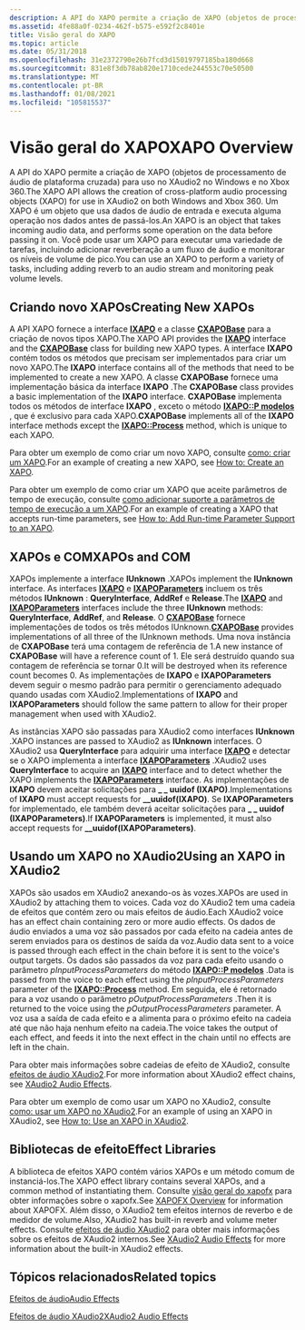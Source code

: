 ```yaml
---
description: A API do XAPO permite a criação de XAPO (objetos de processamento de áudio de plataforma cruzada) para uso no XAudio2 no Windows e no Xbox 360.
ms.assetid: 4fe88a0f-0234-462f-b575-e592f2c8401e
title: Visão geral do XAPO
ms.topic: article
ms.date: 05/31/2018
ms.openlocfilehash: 31e2372790e26b7fcd3d15019797185ba180d668
ms.sourcegitcommit: 831e8f3db78ab820e1710cede244553c70e50500
ms.translationtype: MT
ms.contentlocale: pt-BR
ms.lasthandoff: 01/08/2021
ms.locfileid: "105815537"
---
```

# <a name="xapo-overview"></a><span data-ttu-id="def1e-103">Visão geral do XAPO</span><span class="sxs-lookup"><span data-stu-id="def1e-103">XAPO Overview</span></span>

<span data-ttu-id="def1e-104">A API do XAPO permite a criação de XAPO (objetos de processamento de áudio de plataforma cruzada) para uso no XAudio2 no Windows e no Xbox 360.</span><span class="sxs-lookup"><span data-stu-id="def1e-104">The XAPO API allows the creation of cross-platform audio processing objects (XAPO) for use in XAudio2 on both Windows and Xbox 360.</span></span> <span data-ttu-id="def1e-105">Um XAPO é um objeto que usa dados de áudio de entrada e executa alguma operação nos dados antes de passá-los.</span><span class="sxs-lookup"><span data-stu-id="def1e-105">An XAPO is an object that takes incoming audio data, and performs some operation on the data before passing it on.</span></span> <span data-ttu-id="def1e-106">Você pode usar um XAPO para executar uma variedade de tarefas, incluindo adicionar reverberação a um fluxo de áudio e monitorar os níveis de volume de pico.</span><span class="sxs-lookup"><span data-stu-id="def1e-106">You can use an XAPO to perform a variety of tasks, including adding reverb to an audio stream and monitoring peak volume levels.</span></span>

## <a name="creating-new-xapos"></a><span data-ttu-id="def1e-107">Criando novo XAPOs</span><span class="sxs-lookup"><span data-stu-id="def1e-107">Creating New XAPOs</span></span>

<span data-ttu-id="def1e-108">A API XAPO fornece a interface [**IXAPO**](/windows/desktop/api/XAPO/nn-xapo-ixapo) e a classe [**CXAPOBase**](/windows/desktop/api/XAPOBase/nl-xapobase-cxapobase) para a criação de novos tipos XAPO.</span><span class="sxs-lookup"><span data-stu-id="def1e-108">The XAPO API provides the [**IXAPO**](/windows/desktop/api/XAPO/nn-xapo-ixapo) interface and the [**CXAPOBase**](/windows/desktop/api/XAPOBase/nl-xapobase-cxapobase) class for building new XAPO types.</span></span> <span data-ttu-id="def1e-109">A interface **IXAPO** contém todos os métodos que precisam ser implementados para criar um novo XAPO.</span><span class="sxs-lookup"><span data-stu-id="def1e-109">The **IXAPO** interface contains all of the methods that need to be implemented to create a new XAPO.</span></span> <span data-ttu-id="def1e-110">A classe **CXAPOBase** fornece uma implementação básica da interface **IXAPO** .</span><span class="sxs-lookup"><span data-stu-id="def1e-110">The **CXAPOBase** class provides a basic implementation of the **IXAPO** interface.</span></span> <span data-ttu-id="def1e-111">**CXAPOBase** implementa todos os métodos de interface **IXAPO** , exceto o método [**IXAPO::P modelos**](/windows/win32/api/xapo/nf-xapo-ixapo-process) , que é exclusivo para cada XAPO.</span><span class="sxs-lookup"><span data-stu-id="def1e-111">**CXAPOBase** implements all of the **IXAPO** interface methods except the [**IXAPO::Process**](/windows/win32/api/xapo/nf-xapo-ixapo-process) method, which is unique to each XAPO.</span></span>

<span data-ttu-id="def1e-112">Para obter um exemplo de como criar um novo XAPO, consulte [como: criar um XAPO](how-to--create-an-xapo.md).</span><span class="sxs-lookup"><span data-stu-id="def1e-112">For an example of creating a new XAPO, see [How to: Create an XAPO](how-to--create-an-xapo.md).</span></span>

<span data-ttu-id="def1e-113">Para obter um exemplo de como criar um XAPO que aceite parâmetros de tempo de execução, consulte [como adicionar suporte a parâmetros de tempo de execução a um XAPO](how-to--add-run-time-parameter-support-to-an-xapo.md).</span><span class="sxs-lookup"><span data-stu-id="def1e-113">For an example of creating a XAPO that accepts run-time parameters, see [How to: Add Run-time Parameter Support to an XAPO](how-to--add-run-time-parameter-support-to-an-xapo.md).</span></span>

## <a name="xapos-and-com"></a><span data-ttu-id="def1e-114">XAPOs e COM</span><span class="sxs-lookup"><span data-stu-id="def1e-114">XAPOs and COM</span></span>

<span data-ttu-id="def1e-115">XAPOs implemente a interface **IUnknown** .</span><span class="sxs-lookup"><span data-stu-id="def1e-115">XAPOs implement the **IUnknown** interface.</span></span> <span data-ttu-id="def1e-116">As interfaces [**IXAPO**](/windows/desktop/api/XAPO/nn-xapo-ixapo) e [**IXAPOParameters**](/windows/desktop/api/XAPO/nn-xapo-ixapoparameters) incluem os três métodos **IUnknown** : **QueryInterface**, **AddRef** e **Release**.</span><span class="sxs-lookup"><span data-stu-id="def1e-116">The [**IXAPO**](/windows/desktop/api/XAPO/nn-xapo-ixapo) and [**IXAPOParameters**](/windows/desktop/api/XAPO/nn-xapo-ixapoparameters) interfaces include the three **IUnknown** methods: **QueryInterface**, **AddRef**, and **Release**.</span></span> <span data-ttu-id="def1e-117">O [**CXAPOBase**](/windows/desktop/api/XAPOBase/nl-xapobase-cxapobase) fornece implementações de todos os três métodos IUnknown.</span><span class="sxs-lookup"><span data-stu-id="def1e-117">[**CXAPOBase**](/windows/desktop/api/XAPOBase/nl-xapobase-cxapobase) provides implementations of all three of the IUnknown methods.</span></span> <span data-ttu-id="def1e-118">Uma nova instância de **CXAPOBase** terá uma contagem de referência de 1.</span><span class="sxs-lookup"><span data-stu-id="def1e-118">A new instance of **CXAPOBase** will have a reference count of 1.</span></span> <span data-ttu-id="def1e-119">Ele será destruído quando sua contagem de referência se tornar 0.</span><span class="sxs-lookup"><span data-stu-id="def1e-119">It will be destroyed when its reference count becomes 0.</span></span> <span data-ttu-id="def1e-120">As implementações de **IXAPO** e **IXAPOParameters** devem seguir o mesmo padrão para permitir o gerenciamento adequado quando usadas com XAudio2.</span><span class="sxs-lookup"><span data-stu-id="def1e-120">Implementations of **IXAPO** and **IXAPOParameters** should follow the same pattern to allow for their proper management when used with XAudio2.</span></span>

<span data-ttu-id="def1e-121">As instâncias XAPO são passadas para XAudio2 como interfaces **IUnknown** .</span><span class="sxs-lookup"><span data-stu-id="def1e-121">XAPO instances are passed to XAudio2 as **IUnknown** interfaces.</span></span> <span data-ttu-id="def1e-122">O XAudio2 usa **QueryInterface** para adquirir uma interface [**IXAPO**](/windows/desktop/api/XAPO/nn-xapo-ixapo) e detectar se o XAPO implementa a interface [**IXAPOParameters**](/windows/desktop/api/XAPO/nn-xapo-ixapoparameters) .</span><span class="sxs-lookup"><span data-stu-id="def1e-122">XAudio2 uses **QueryInterface** to acquire an [**IXAPO**](/windows/desktop/api/XAPO/nn-xapo-ixapo) interface and to detect whether the XAPO implements the [**IXAPOParameters**](/windows/desktop/api/XAPO/nn-xapo-ixapoparameters) interface.</span></span> <span data-ttu-id="def1e-123">As implementações de **IXAPO** devem aceitar solicitações para **\_ \_ uuidof (IXAPO)**.</span><span class="sxs-lookup"><span data-stu-id="def1e-123">Implementations of **IXAPO** must accept requests for **\_\_uuidof(IXAPO)**.</span></span> <span data-ttu-id="def1e-124">Se **IXAPOParameters** for implementado, ele também deverá aceitar solicitações para **\_ \_ uuidof (IXAPOParameters)**.</span><span class="sxs-lookup"><span data-stu-id="def1e-124">If **IXAPOParameters** is implemented, it must also accept requests for **\_\_uuidof(IXAPOParameters)**.</span></span>

## <a name="using-an-xapo-in-xaudio2"></a><span data-ttu-id="def1e-125">Usando um XAPO no XAudio2</span><span class="sxs-lookup"><span data-stu-id="def1e-125">Using an XAPO in XAudio2</span></span>

<span data-ttu-id="def1e-126">XAPOs são usados em XAudio2 anexando-os às vozes.</span><span class="sxs-lookup"><span data-stu-id="def1e-126">XAPOs are used in XAudio2 by attaching them to voices.</span></span> <span data-ttu-id="def1e-127">Cada voz do XAudio2 tem uma cadeia de efeitos que contém zero ou mais efeitos de áudio.</span><span class="sxs-lookup"><span data-stu-id="def1e-127">Each XAudio2 voice has an effect chain containing zero or more audio effects.</span></span> <span data-ttu-id="def1e-128">Os dados de áudio enviados a uma voz são passados por cada efeito na cadeia antes de serem enviados para os destinos de saída da voz.</span><span class="sxs-lookup"><span data-stu-id="def1e-128">Audio data sent to a voice is passed through each effect in the chain before it is sent to the voice's output targets.</span></span> <span data-ttu-id="def1e-129">Os dados são passados da voz para cada efeito usando o parâmetro *pInputProcessParameters* do método [**IXAPO::P modelos**](/windows/win32/api/xapo/nf-xapo-ixapo-process) .</span><span class="sxs-lookup"><span data-stu-id="def1e-129">Data is passed from the voice to each effect using the *pInputProcessParameters* parameter of the [**IXAPO::Process**](/windows/win32/api/xapo/nf-xapo-ixapo-process) method.</span></span> <span data-ttu-id="def1e-130">Em seguida, ele é retornado para a voz usando o parâmetro *pOutputProcessParameters* .</span><span class="sxs-lookup"><span data-stu-id="def1e-130">Then it is returned to the voice using the *pOutputProcessParameters* parameter.</span></span> <span data-ttu-id="def1e-131">A voz usa a saída de cada efeito e a alimenta para o próximo efeito na cadeia até que não haja nenhum efeito na cadeia.</span><span class="sxs-lookup"><span data-stu-id="def1e-131">The voice takes the output of each effect, and feeds it into the next effect in the chain until no effects are left in the chain.</span></span>

<span data-ttu-id="def1e-132">Para obter mais informações sobre cadeias de efeito de XAudio2, consulte [efeitos de áudio XAudio2](xaudio2-audio-effects.md).</span><span class="sxs-lookup"><span data-stu-id="def1e-132">For more information about XAudio2 effect chains, see [XAudio2 Audio Effects](xaudio2-audio-effects.md).</span></span>

<span data-ttu-id="def1e-133">Para obter um exemplo de como usar um XAPO no XAudio2, consulte [como: usar um XAPO no XAudio2](how-to--use-an-xapo-in-xaudio2.md).</span><span class="sxs-lookup"><span data-stu-id="def1e-133">For an example of using an XAPO in XAudio2, see [How to: Use an XAPO in XAudio2](how-to--use-an-xapo-in-xaudio2.md).</span></span>

## <a name="effect-libraries"></a><span data-ttu-id="def1e-134">Bibliotecas de efeito</span><span class="sxs-lookup"><span data-stu-id="def1e-134">Effect Libraries</span></span>

<span data-ttu-id="def1e-135">A biblioteca de efeitos XAPO contém vários XAPOs e um método comum de instanciá-los.</span><span class="sxs-lookup"><span data-stu-id="def1e-135">The XAPO effect library contains several XAPOs, and a common method of instantiating them.</span></span> <span data-ttu-id="def1e-136">Consulte [visão geral do xapofx](xapofx-overview.md) para obter informações sobre o xapofx.</span><span class="sxs-lookup"><span data-stu-id="def1e-136">See [XAPOFX Overview](xapofx-overview.md) for information about XAPOFX.</span></span> <span data-ttu-id="def1e-137">Além disso, o XAudio2 tem efeitos internos de reverbo e de medidor de volume.</span><span class="sxs-lookup"><span data-stu-id="def1e-137">Also, XAudio2 has built-in reverb and volume meter effects.</span></span> <span data-ttu-id="def1e-138">Consulte [efeitos de áudio XAudio2](xaudio2-audio-effects.md) para obter mais informações sobre os efeitos de XAudio2 internos.</span><span class="sxs-lookup"><span data-stu-id="def1e-138">See [XAudio2 Audio Effects](xaudio2-audio-effects.md) for more information about the built-in XAudio2 effects.</span></span>

## <a name="related-topics"></a><span data-ttu-id="def1e-139">Tópicos relacionados</span><span class="sxs-lookup"><span data-stu-id="def1e-139">Related topics</span></span>

<dl> <dt>

[<span data-ttu-id="def1e-140">Efeitos de áudio</span><span class="sxs-lookup"><span data-stu-id="def1e-140">Audio Effects</span></span>](audio-effects.md)
</dt> <dt>

[<span data-ttu-id="def1e-141">Efeitos de áudio XAudio2</span><span class="sxs-lookup"><span data-stu-id="def1e-141">XAudio2 Audio Effects</span></span>](xaudio2-audio-effects.md)
</dt> </dl>

 

 
